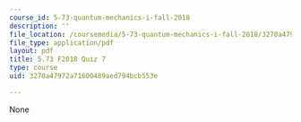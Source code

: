 ```yaml
---
course_id: 5-73-quantum-mechanics-i-fall-2018
description: ''
file_location: /coursemedia/5-73-quantum-mechanics-i-fall-2018/3270a47972a71600489aed794bcb553e_MIT5_73F18_quiz7.pdf
file_type: application/pdf
layout: pdf
title: 5.73 F2018 Quiz 7
type: course
uid: 3270a47972a71600489aed794bcb553e

---
```

None